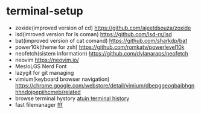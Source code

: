 # terminal-setup
- zoxide(improved version of cd) https://github.com/ajeetdsouza/zoxide
- lsd(imroved version for ls coman) https://github.com/lsd-rs/lsd
- bat(improved version of cat comand) https://github.com/sharkdp/bat
- power10k(theme for zsh) https://github.com/romkatv/powerlevel10k
- neofetch(sistem information) https://github.com/dylanaraps/neofetch
- neovim https://neovim.io/
- MesloLGS Nerd Font
- lazygit for git managing
- vimium(keyboard browser navigation) https://chrome.google.com/webstore/detail/vimium/dbepggeogbaibhgnhhndojpepiihcmeb/related
- browse terminal hystory [atuin terminal history](https://github.com/atuinsh/atuin#shell-plugin)
- fast filemanager [fff](https://github.com/dylanaraps/fff)
